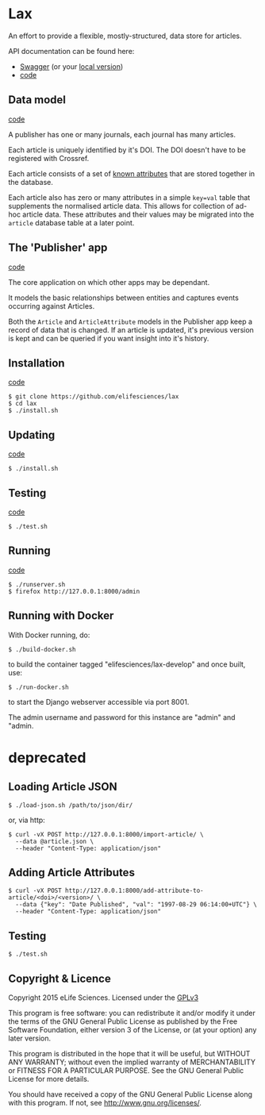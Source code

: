# Lax

An effort to provide a flexible, mostly-structured, data store for articles.

API documentation can be found here:

* [Swagger](//lax.elifesciences.org/api/docs/) (or your [local version](/api/docs/))
* [code](https://github.com/elifesciences/lax/blob/master/src/publisher/api.py)

## Data model

[code](https://github.com/elifesciences/lax/blob/master/src/publisher/models.py)

A publisher has one or many journals, each journal has many articles.

Each article is uniquely identified by it's DOI. The DOI doesn't have to be 
registered with Crossref.

Each article consists of a set of [known attributes](https://github.com/elifesciences/lax/blob/develop/src/publisher/models.py#L24) that are stored together in the database.

Each article also has zero or many attributes in a simple `key=val` table that 
supplements the normalised article data. This allows for collection of ad-hoc 
article data. These attributes and their values may be migrated into the 
`article` database table at a later point.

## The 'Publisher' app

[code](https://github.com/elifesciences/lax/blob/master/src/publisher/)

The core application on which other apps may be dependant.

It models the basic relationships between entities and captures events occurring
against Articles.

Both the `Article` and `ArticleAttribute` models in the Publisher app keep a 
record of data that is changed. If an article is updated, it's previous version 
is kept and can be queried if you want insight into it's history.


## Installation

[code](https://github.com/elifesciences/lax/blob/develop/install.sh)  

    $ git clone https://github.com/elifesciences/lax
    $ cd lax
    $ ./install.sh

## Updating

[code](https://github.com/elifesciences/lax/blob/develop/install.sh)  

    $ ./install.sh

## Testing 

[code](https://github.com/elifesciences/lax/blob/develop/src/publisher/tests/)  

    $ ./test.sh

## Running

[code](https://github.com/elifesciences/lax/blob/develop/runserver.sh)

    $ ./runserver.sh
    $ firefox http://127.0.0.1:8000/admin

## Running with Docker

With Docker running, do:

    $ ./build-docker.sh

to build the container tagged "elifesciences/lax-develop" and once built, use:

    $ ./run-docker.sh
    
to start the Django webserver accessible via port 8001.

The admin username and password for this instance are "admin" and "admin. 


# deprecated

## Loading Article JSON

    $ ./load-json.sh /path/to/json/dir/
    
or, via http:
    
    $ curl -vX POST http://127.0.0.1:8000/import-article/ \
      --data @article.json \
      --header "Content-Type: application/json"

## Adding Article Attributes

    $ curl -vX POST http://127.0.0.1:8000/add-attribute-to-article/<doi>/<version>/ \
      --data {"key": "Date Published", "val": "1997-08-29 06:14:00+UTC"} \
      --header "Content-Type: application/json"

## Testing

    $ ./test.sh
   
## Copyright & Licence

Copyright 2015 eLife Sciences. Licensed under the [GPLv3](LICENCE.txt)

This program is free software: you can redistribute it and/or modify
it under the terms of the GNU General Public License as published by
the Free Software Foundation, either version 3 of the License, or
(at your option) any later version.

This program is distributed in the hope that it will be useful,
but WITHOUT ANY WARRANTY; without even the implied warranty of
MERCHANTABILITY or FITNESS FOR A PARTICULAR PURPOSE.  See the
GNU General Public License for more details.

You should have received a copy of the GNU General Public License
along with this program.  If not, see <http://www.gnu.org/licenses/>.


